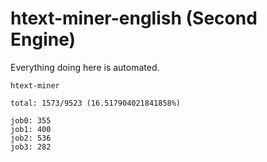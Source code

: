# htext-miner-english (Second Engine)

Everything doing here is automated.

```
htext-miner

total: 1573/9523 (16.517904021841858%)

job0: 355
job1: 400
job2: 536
job3: 282
```
